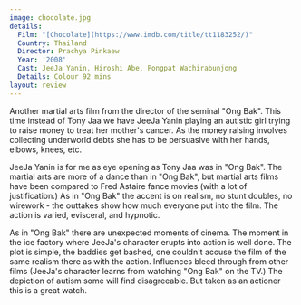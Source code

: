 ```yaml
---
image: chocolate.jpg
details:
  Film: "[Chocolate](https://www.imdb.com/title/tt1183252/)"
  Country: Thailand
  Director: Prachya Pinkaew
  Year: '2008'
  Cast: JeeJa Yanin, Hiroshi Abe, Pongpat Wachirabunjong
  Details: Colour 92 mins
layout: review
---
```

Another martial arts film from the director of the seminal "Ong Bak". This time instead of Tony Jaa we have JeeJa Yanin playing an autistic girl trying to raise money to treat her mother's cancer. As the money raising involves collecting underworld debts she has to be persuasive with her hands, elbows, knees, etc.

JeeJa Yanin is for me as eye opening as Tony Jaa was in "Ong Bak". The martial arts are more of a dance than in "Ong Bak", but martial arts films have been compared to Fred Astaire fance movies (with a lot of justification.) As in "Ong Bak" the accent is on realism, no stunt doubles, no wirework - the outtakes show how much everyone put into the film. The action is varied, evisceral, and hypnotic.

As in "Ong Bak" there are unexpected moments of cinema. The moment in the ice factory where JeeJa's character erupts into action is well done. The plot is simple, the baddies get bashed, one couldn't accuse the film of the same realism there as with the action. Influences bleed through from other films (JeeJa's character learns from watching "Ong Bak" on the TV.) The depiction of autism some will find disagreeable. But taken as an actioner this is a great watch.
